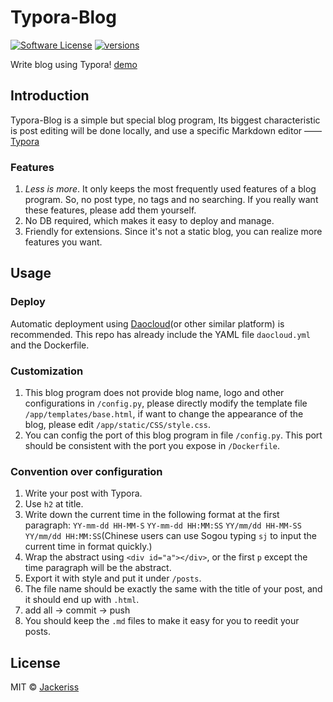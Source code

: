 # Typora-Blog
[![Software License](https://img.shields.io/badge/license-MIT-brightgreen.svg?style=flat-square)](LICENSE.txt)
[![versions](https://img.shields.io/badge/versions%20-%20%201.0.0-blue.svg?style=flat-square)]()  

Write blog using Typora! [demo](//www.jackeriss.com)

## Introduction
Typora-Blog is a simple but special blog program, Its biggest characteristic is post editing will be done locally, and use a specific Markdown editor —— [Typora](http://typora.io)

### Features
1. *Less is more*. It only keeps the most frequently used features of a blog program. So, no post type, no tags and no searching. If you really want these features, please add them yourself.
2. No DB required, which makes it easy to deploy and manage.
3. Friendly for extensions. Since it's not a static blog, you can realize more features you want.

## Usage
### Deploy
Automatic deployment using [Daocloud](http://www.daocloud.io)(or other similar platform) is recommended. This repo has already include the YAML file `daocloud.yml` and the Dockerfile.

### Customization
1. This blog program does not provide blog name, logo and other configurations in `/config.py`, please directly modify the template file `/app/templates/base.html`, if want to change the appearance of the blog, please edit `/app/static/CSS/style.css`.
2. You can config the port of this blog program in file `/config.py`. This port should be consistent with the port you expose in `/Dockerfile`.

### Convention over configuration
1. Write your post with Typora.
2. Use `h2` at title.
3. Write down the current time in the following format at the first paragraph: `YY-mm-dd HH-MM-S` `YY-mm-dd HH:MM:SS` `YY/mm/dd HH-MM-SS` `YY/mm/dd HH:MM:SS`(Chinese users can use Sogou typing `sj` to input the current time in format quickly.)
4. Wrap the abstract using `<div id="a"></div>`, or the first `p` except the time paragraph will be the abstract.
5. Export it with style and put it under `/posts`.
6. The file name should be exactly the same with the title of your post, and it should end up with `.html`.
7. add all -> commit -> push
8. You should keep the `.md` files to make it easy for you to reedit your posts.

## License
MIT © [Jackeriss](//www.jackeriss.com)
